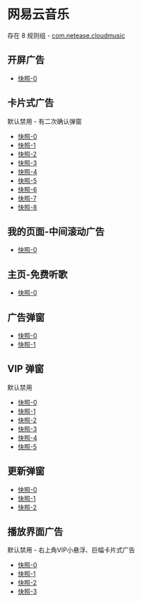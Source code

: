 # 网易云音乐

存在 8 规则组 - [com.netease.cloudmusic](/src/apps/com.netease.cloudmusic.ts)

## 开屏广告

- [快照-0](https://i.gkd.li/import/12700920)

## 卡片式广告

默认禁用 - 有二次确认弹窗

- [快照-0](https://i.gkd.li/import/12829944)
- [快照-1](https://i.gkd.li/import/12723229)
- [快照-2](https://i.gkd.li/import/12829938)
- [快照-3](https://i.gkd.li/import/12829964)
- [快照-4](https://i.gkd.li/import/12829953)
- [快照-5](https://i.gkd.li/import/12829967)
- [快照-6](https://i.gkd.li/import/13526986)
- [快照-7](https://i.gkd.li/import/13526711)
- [快照-8](https://i.gkd.li/import/13526712)

## 我的页面-中间滚动广告

- [快照-0](https://i.gkd.li/import/12745666)

## 主页-免费听歌

- [快照-0](https://i.gkd.li/import/12843383)

## 广告弹窗

- [快照-0](https://i.gkd.li/import/13188737)
- [快照-1](https://i.gkd.li/import/13229016)

## VIP 弹窗

默认禁用

- [快照-0](https://i.gkd.li/import/13189055)
- [快照-1](https://i.gkd.li/import/13260416)
- [快照-2](https://i.gkd.li/import/13228955)
- [快照-3](https://i.gkd.li/import/13230603)
- [快照-4](https://i.gkd.li/import/13230605)
- [快照-5](https://i.gkd.li/import/13391498)

## 更新弹窗

- [快照-0](https://i.gkd.li/import/13233790)
- [快照-1](https://i.gkd.li/import/13197457)
- [快照-2](https://i.gkd.li/import/13228878)

## 播放界面广告

默认禁用 - 右上角VIP小悬浮、巨幅卡片式广告

- [快照-0](https://i.gkd.li/import/13402634)
- [快照-1](https://i.gkd.li/import/13402635)
- [快照-2](https://i.gkd.li/import/13402636)
- [快照-3](https://i.gkd.li/import/13527105)
